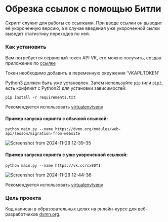 # Обрезка ссылок с помощью Битли
Скрипт служит для работы со ссылками. При вводе ссылки он выводит её укороченную версию, а в случае введения уже укороченной сылки выведет статистику переходов по ней.

### Как установить

Вам потребуется сервисный токен API VK, его можно получить, создав приложение по [ссылке](https://id.vk.com/about/business/go/docs/ru/vkid/latest/vk-id/connection/create-application)

Токен необходимо добавить в переменную окружения 'VKAPI_TOKEN'


Python3 должен быть уже установлен. 
Затем используйте `pip` (или `pip3`, есть конфликт с Python2) для установки зависимостей:
```
pip install -r requirements.txt
```
Рекомендуется использовать [virtualenv\venv](https://docs.python.org/3/library/venv.html)


#### Пример запуска скрипта с обычной ссылкой:

`python main.py --name https://dvmn.org/modules/web-api/lesson/migration-from-website`

![Screenshot from 2024-11-29 12-39-35](https://github.com/user-attachments/assets/863dbcb6-30f3-4cef-8a31-5e939979d6e9)

#### Пример запуска скрипта с уже укороченной ссылкой:

`python main.py --name https://vk.cc/cx80Y1`

![Screenshot from 2024-11-29 12-44-36](https://github.com/user-attachments/assets/53424f9c-8127-4df4-8395-e5e892ac0dfb)


Рекомендуется использовать [virtualenv\venv](https://docs.python.org/3/library/venv.html)

### Цель проекта

Код написан в образовательных целях на онлайн-курсе для веб-разработчиков [dvmn.org](https://dvmn.org/).
